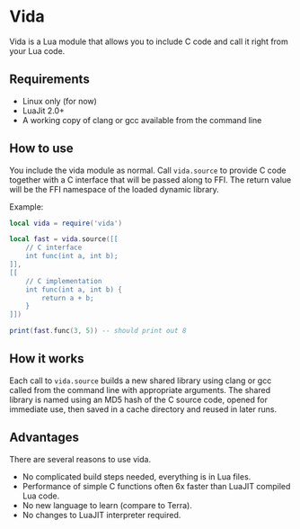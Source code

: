 # Vida

Vida is a Lua module that allows you to include C code and call it
right from your Lua code. 

## Requirements

* Linux only (for now)
* LuaJit 2.0+
* A working copy of clang or gcc available from the command line

## How to use

You include the vida module as normal. Call `vida.source` to provide
C code together with a C interface that will be passed along to
FFI. The return value will be the FFI namespace of the loaded dynamic
library.

Example:

```lua
local vida = require('vida')

local fast = vida.source([[
    // C interface
    int func(int a, int b);
]],
[[
    // C implementation
    int func(int a, int b) {
        return a + b;
    }
]])

print(fast.func(3, 5)) -- should print out 8
```

## How it works

Each call to `vida.source` builds a new shared library using clang
or gcc called from the command line with appropriate arguments.
The shared library is named using an MD5 hash of the C source code,
opened for immediate use, then saved in a cache directory and reused in
later runs.

## Advantages

There are several reasons to use vida. 

* No complicated build steps needed, everything is in Lua files.
* Performance of simple C functions often 6x faster than LuaJIT
compiled Lua code.
* No new language to learn (compare to Terra).
* No changes to LuaJIT interpreter required.
